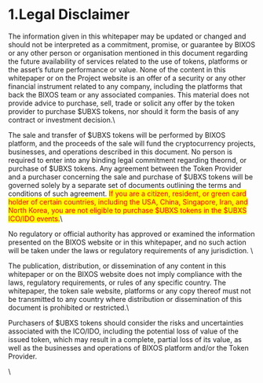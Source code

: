 # 1.Legal Disclaimer

The information given in this whitepaper may be updated or changed and should not be interpreted as a commitment, promise, or guarantee by BIXOS or any other person or organisation mentioned in this document regarding the future availability of services related to the use of tokens, platforms or the asset’s future performance or value. None of the content in this whitepaper or on the Project website is an offer of a security or any other financial instrument related to any company, including the platforms that back the BIXOS team or any associated companies. This material does not provide advice to purchase, sell, trade or solicit any offer by the token provider to purchase $UBXS tokens, nor should it form the basis of any contract or investment decision.\


The sale and transfer of $UBXS tokens will be performed by BIXOS platform, and the proceeds of the sale will fund the cryptocurrency projects, businesses, and operations described in this document. No person is required to enter into any binding legal commitment regarding theornd, or purchase of $UBXS tokens. Any agreement between the Token Provider and a purchaser concerning the sale and purchase of $UBXS tokens will be governed solely by a separate set of documents outlining the terms and conditions of such agreement. <mark style="color:red;">If you are a citizen, resident, or green card holder of certain countries, including the USA, China, Singapore, Iran, and North Korea, you are not eligible to purchase $UBXS tokens in the $UBXS ICO/IDO events.</mark>\


No regulatory or official authority has approved or examined the information presented on the BIXOS website or in this whitepaper, and no such action will be taken under the laws or regulatory requirements of any jurisdiction. \


The publication, distribution, or dissemination of any content in this whitepaper or on the BIXOS website does not imply compliance with the laws, regulatory requirements, or rules of any specific country. The whitepaper, the token sale website, platforms or any copy thereof must not be transmitted to any country where distribution or dissemination of this document is prohibited or restricted.\


Purchasers of $UBXS tokens should consider the risks and uncertainties associated with the ICO/IDO, including the potential loss of value of the issued token, which may result in a complete, partial loss of its value, as well as the businesses and operations of BIXOS platform and/or the Token Provider.

\
